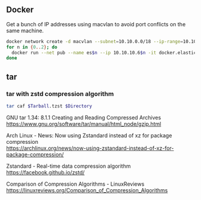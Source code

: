 ## Docker

 Get a bunch of IP addresses using macvlan to avoid port conflicts on the same machine.

```bash
docker network create -d macvlan --subnet=10.10.0.0/18 --ip-range=10.10.10.0/24 --gateway=10.10.1.1 -o parent=eth0 pub
for n in {0..2}; do
  docker run --net pub --name es$n --ip 10.10.10.6$n -it docker.elastic.co/elasticsearch/elasticsearch:8.3.3
done
```

## tar

### tar with zstd compression algorithm

```bash
tar caf $Tarball.tzst $Directory
```

GNU tar 1.34: 8.1.1 Creating and Reading Compressed Archives  
https://www.gnu.org/software/tar/manual/html_node/gzip.html

Arch Linux - News: Now using Zstandard instead of xz for package compression  
https://archlinux.org/news/now-using-zstandard-instead-of-xz-for-package-compression/

Zstandard - Real-time data compression algorithm  
https://facebook.github.io/zstd/

Comparison of Compression Algorithms - LinuxReviews  
https://linuxreviews.org/Comparison_of_Compression_Algorithms
